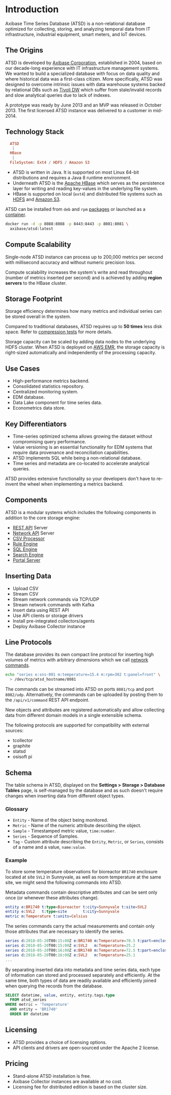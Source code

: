 # Introduction

Axibase Time Series Database (ATSD) is a non-relational database optimized for collecting, storing, and analyzing temporal data from IT infrastructure, industrial equipment, smart meters, and IoT devices.

## The Origins

ATSD is developed by [Axibase Corporation](https://axibase.com/about-us/), established in 2004, based on our decade-long experience with IT infrastructure management systems. We wanted to build a specialized database with focus on data quality and where historical data was a first-class citizen. More specifically, ATSD was designed to overcome intrinsic issues with data warehouse systems backed by relational DBs such as [Tivoli DW](https://www.ibm.com/support/knowledgecenter/en/SS4EKN_7.2.0/com.ibm.itm.doc_6.3/install/tdw_overview.htm) which suffer from stale/invalid records and slow analytical queries due to lack of indexes.

A prototype was ready by June 2013 and an MVP was released in October 2013. The first licensed ATSD instance was delivered to a customer in mid-2014.

## Technology Stack

```elm
  ATSD
   |
  HBase
   |
  FileSystem: Ext4 / HDFS / Amazon S3
```

* ATSD is written in Java. It is supported on most Linux 64-bit distributions and requires a Java 8 runtime environment.
* Underneath ATSD is the [Apache HBase](https://hbase.apache.org/) which serves as the persistence layer for writing and reading key-values in the underlying file system.
* HBase is supported on local (`ext4`) and distributed file systems such as [HDFS](https://hadoop.apache.org/docs/r1.2.1/hdfs_design.html) and [Amazon S3](https://docs.aws.amazon.com/emr/latest/ReleaseGuide/emr-hbase.html).

ATSD can be installed from `deb` and `rpm` [packages](./installation#packages) or launched as a [container](./installation/docker.md#start-container).

```bash
docker run -d -p 8088:8088 -p 8443:8443 -p 8081:8081 \
  axibase/atsd:latest
```

## Compute Scalability

Single-node ATSD instance can process up to 200,000 metrics per second with millisecond accuracy and without numeric precision loss.

Compute scalability increases the system's write and read throughout (number of metrics inserted per second) and is achieved by adding **region servers** to the HBase cluster.

## Storage Footprint

Storage efficiency determines how many metrics and individual series can be stored overall in the system.

Compared to traditional databases, ATSD requires up to **50 times** less disk space. Refer to [compression tests](./administration/compaction#compression-tests) for more details.

Storage capacity can be scaled by adding data nodes to the underlying HDFS cluster. When ATSD is deployed on [AWS EMR](./installation/aws-emr-s3.md#installation-on-aws-hbase-s3), the storage capacity is right-sized automatically and independently of the processing capacity.

## Use Cases

* High-performance metrics backend.
* Consolidated statistics repository.
* Centralized monitoring system.
* EDM database.
* Data Lake component for time series data.
* Econometrics data store.

## Key Differentiators

* Time-series optimized schema allows growing the dataset without compromising query performance.
* Value versioning is an essential functionality for EDM systems that require data provenance and reconciliation capabilities.
* ATSD implements SQL while being a non-relational database.
* Time series and metadata are co-located to accelerate analytical queries.

ATSD provides extensive functionality so your developers don't have to re-invent the wheel when implementing a metrics backend.

## Components

ATSD is a modular systems which includes the following components in addition to the core storage engine:

* [REST API](./api/data/README.md) Server
* [Network API](./api/network/README.md) Server
* [CSV Processor](./parsers/csv/README.md)
* [Rule Engine](./rule-engine/README.md)
* [SQL Engine](./sql/README.md)
* [Search Engine](./search/README.md)
* [Portal Server](./portals/README.md)

## Inserting Data

* Upload CSV
* Stream CSV
* Stream network commands via TCP/UDP
* Stream network commands with Kafka
* Insert data using REST API
* Use API clients or storage drivers
* Install pre-integrated collectors/agents
* Deploy Axibase Collector instance

## Line Protocols

The database provides its own compact line protocol for inserting high volumes of metrics with arbitrary dimensions which we call [network commands](api/network/README.md).

```bash
echo "series e:sns-001 m:temperature=15.4 m:rpm=302 t:panel=front" \
  > /dev/tcp/atsd_hostname/8081
```

The commands can be streamed into ATSD on ports `8081/tcp` and port `8082/udp`. Alternatively, the commands can be uploaded by posting them to the `/api/v1/command` REST API endpoint.

New objects and attributes are registered automatically and allow collecting data from different domain models in a single extensible schema.

The following protocols are supported for compatibility with external sources:

* tcollector
* graphite
* statsd
* osisoft pi

## Schema

The table schema in ATSD, displayed on the **Settings > Storage > Database Tables** page, is self-managed by the database and as such doesn't require changes when inserting data from different object types.

### Glossary

* `Entity` - Name of the object being monitored.
* `Metric` - Name of the numeric attribute describing the object.
* `Sample` - Timestamped metric value, `time:number`.
* `Series` - Sequence of Samples.
* `Tag` - Custom attribute describing the `Entity`, `Metric`, or `Series`, consists of a name and a value, `name:value`.

### Example

To store some temperature observations for bioreactor `BR1740` enclosure located at site `SVL2` in Sunnyvale, as well as room temperature at the same site, we might send the following commands into ATSD.

Metadata commands contain descriptive attributes and can be sent only once (or whenever these attributes change).

```elm
entity e:BR1740 t:type=Bioreactor t:city=Sunnyvale t:site=SVL2 
entity e:SVL2   t:type=site       t:city=Sunnyvale
metric m:Temperature t:units=Celsius
```

The series commands carry the actual measurements and contain only those attributes that are necessary to identify the series.

```elm
series d:2018-05-20T00:15:00Z e:BR1740 m:Temperature=70.5 t:part=enclosure
series d:2018-05-20T00:15:00Z e:SVL2   m:Temperature=25.2
series d:2018-05-20T00:16:00Z e:BR1740 m:Temperature=72.5 t:part=enclosure
series d:2018-05-20T00:16:00Z e:SVL2   m:Temperature=25.1
...
```

By separating inserted data into metadata and time series data, each type of information can stored and processed separately and efficiently. At the same time, both types of data are readily available and efficiently joined when querying the records from the database.

```sql
SELECT datetime, value, entity, entity.tags.type
  FROM atsd_series
WHERE metric = 'Temperature'
  AND entity = 'BR1740'
  ORDER BY datetime
```

## Licensing

* ATSD provides a choice of licensing options.
* API clients and drivers are open-sourced under the Apache 2 license.

## Pricing

* Stand-alone ATSD installation is free.
* Axibase Collector instances are available at no cost.
* Licensing fee for distributed edition is based on the cluster size.